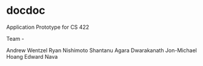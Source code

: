 # docdoc
Application Prototype for CS 422

Team - 

Andrew Wentzel
Ryan Nishimoto
Shantanu Agara Dwarakanath
Jon-Michael Hoang
Edward Nava
